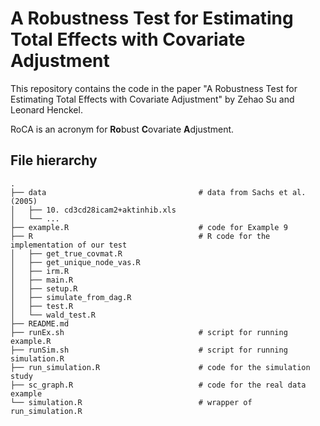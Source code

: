 # A Robustness Test for Estimating Total Effects with Covariate Adjustment

This repository contains the code in the paper "A Robustness Test for Estimating Total Effects with Covariate Adjustment" by Zehao Su and Leonard Henckel.

RoCA is an acronym for **Ro**bust **C**ovariate **A**djustment.

## File hierarchy

```
.
├── data                                  # data from Sachs et al. (2005)
│   ├── 10. cd3cd28icam2+aktinhib.xls
│   └── ...
├── example.R                             # code for Example 9
├── R                                     # R code for the implementation of our test
│   ├── get_true_covmat.R
│   ├── get_unique_node_vas.R
│   ├── irm.R
│   ├── main.R
│   ├── setup.R
│   ├── simulate_from_dag.R
│   ├── test.R
│   └── wald_test.R
├── README.md
├── runEx.sh                              # script for running example.R
├── runSim.sh                             # script for running simulation.R
├── run_simulation.R                      # code for the simulation study
├── sc_graph.R                            # code for the real data example
└── simulation.R                          # wrapper of run_simulation.R
```
